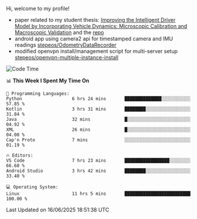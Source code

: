 Hi, welcome to my profile!

* paper related to my student thesis: [Improving the Intelligent Driver Model by Incorporating Vehicle Dynamics: Microscopic Calibration and Macroscopic Validation](https://doi.org/10.48550/arXiv.2408.03722) and the [repo](https://github.com/stepeos/pycarmodel_calibration)
* android app using camera2 api for timestamped camera and IMU readings [stepeos/OdometryDataRecorder](https://github.com/stepeos/OdometryDataRecorder)
* modified openvpn install/management script for multi-server setup [stepeos/openvpn-multiple-instance-install](https://github.com/stepeos/openvpn-multiple-instance-install)

<!--START_SECTION:waka-->
![Code Time](http://img.shields.io/badge/Code%20Time-2%2C042%20hrs%207%20mins-blue)

📊 **This Week I Spent My Time On** 

```text
💬 Programming Languages: 
Python                   6 hrs 24 mins       ██████████████░░░░░░░░░░░   57.85 % 
Kotlin                   3 hrs 31 mins       ████████░░░░░░░░░░░░░░░░░   31.84 % 
Java                     32 mins             █░░░░░░░░░░░░░░░░░░░░░░░░   04.92 % 
XML                      26 mins             █░░░░░░░░░░░░░░░░░░░░░░░░   04.00 % 
Cap'n Proto              7 mins              ░░░░░░░░░░░░░░░░░░░░░░░░░   01.19 % 

🔥 Editors: 
VS Code                  7 hrs 23 mins       █████████████████░░░░░░░░   66.60 % 
Android Studio           3 hrs 42 mins       ████████░░░░░░░░░░░░░░░░░   33.40 % 

💻 Operating System: 
Linux                    11 hrs 5 mins       █████████████████████████   100.00 % 
```


 Last Updated on 16/06/2025 18:51:38 UTC
<!--END_SECTION:waka-->
